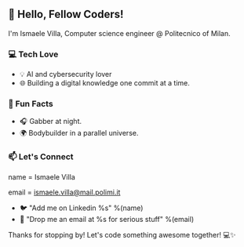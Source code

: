 ## 👋 Hello, Fellow Coders!

I'm Ismaele Villa, Computer science engineer @ Politecnico of Milan.

### 💻 Tech Love

- 💡 AI and cybersecurity lover
- 🌐 Building a digital knowledge one commit at a time.

### 🌈 Fun Facts

- 🎧 Gabber at night.
- 🌍 Bodybuilder in a parallel universe.

### 📫 Let's Connect
name = Ismaele Villa

email = ismaele.villa@mail.polimi.it
- 🐦 "Add me on Linkedin %s" %(name)
- 📧 "Drop me an email at %s for serious stuff" %(email)

Thanks for stopping by! Let's code something awesome together! 💻✨

<!--
**ismaelevilla15/ismaelevilla15** is a ✨ _special_ ✨ repository because its `README.md` (this file) appears on your GitHub profile.

Here are some ideas to get you started:

- 🔭 I’m currently working on ...
- 🌱 I’m currently learning ...
- 👯 I’m looking to collaborate on ...
- 🤔 I’m looking for help with ...
- 💬 Ask me about ...
- 📫 How to reach me: ...
- 😄 Pronouns: ...
- ⚡ Fun fact: ...
-->

